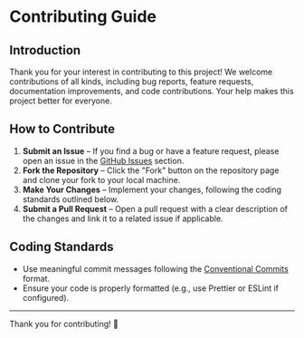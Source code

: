 # Contributing Guide

## Introduction
Thank you for your interest in contributing to this project! We welcome contributions of all kinds, including bug reports, feature requests, documentation improvements, and code contributions. Your help makes this project better for everyone.

## How to Contribute
1. **Submit an Issue** – If you find a bug or have a feature request, please open an issue in the [GitHub Issues](https://github.com/Droxx-y/Homelab/issues) section.
2. **Fork the Repository** – Click the "Fork" button on the repository page and clone your fork to your local machine.
3. **Make Your Changes** – Implement your changes, following the coding standards outlined below.
4. **Submit a Pull Request** – Open a pull request with a clear description of the changes and link it to a related issue if applicable.

## Coding Standards
- Use meaningful commit messages following the [Conventional Commits](https://www.conventionalcommits.org/) format.
- Ensure your code is properly formatted (e.g., use Prettier or ESLint if configured).

---

Thank you for contributing! 🎉